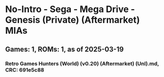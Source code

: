 # No-Intro - Sega - Mega Drive - Genesis (Private) (Aftermarket) MIAs
## Games: 1, ROMs: 1, as of 2025-03-19

### Retro Games Hunters (World) (v0.20) (Aftermarket) (Unl).md, CRC: 691e5c88
